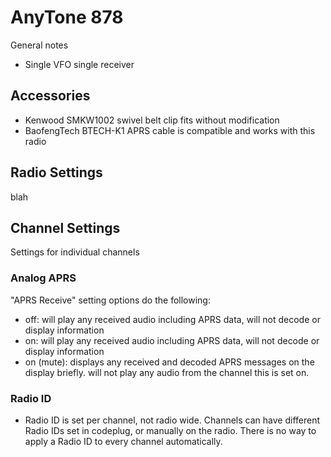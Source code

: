 # AnyTone 878
General notes
- Single VFO single receiver

## Accessories
- Kenwood SMKW1002 swivel belt clip fits without modification
- BaofengTech BTECH-K1 APRS cable is compatible and works with this radio

## Radio Settings
blah

## Channel Settings
Settings for individual channels

### Analog APRS
"APRS Receive" setting options do the following:
- off: will play any received audio including APRS data, will not decode or display information
- on: will play any received audio including APRS data, will not decode or display information
- on (mute): displays any received and decoded APRS messages on the display briefly. will not play any audio from the channel this is set on.

### Radio ID
- Radio ID is set per channel, not radio wide. Channels can have different Radio IDs set in codeplug, or manually on the radio. There is no way to apply a Radio ID to every channel automatically.
